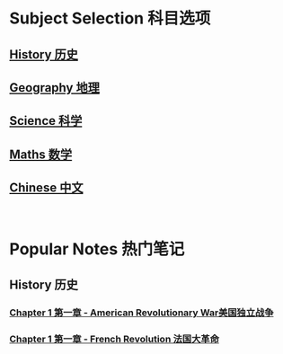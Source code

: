 # Subject Selection 科目选项
## [History 历史](https://jcjovi.github.io/subjects/historyindex)
## [Geography 地理](https://jcjovi.github.io/subjects/geographyindex)
## [Science 科学](https://jcjovi.github.io/subjects/scienceindex)
## [Maths 数学](https://jcjovi.github.io/subjects/mathsindex)
## [Chinese 中文](https://jcjovi.github.io/subjects/chineseindex)

<br>

# Popular Notes 热门笔记
## History 历史
### [Chapter 1 第一章 - American Revolutionary War美国独立战争](https://jcjovi.github.io/subjects/history/chp1/americanrevolutionarywar)
### [Chapter 1 第一章 - French Revolution 法国大革命](https://jcjovi.github.io/subjects/history/chp1/frenchrevolution)
